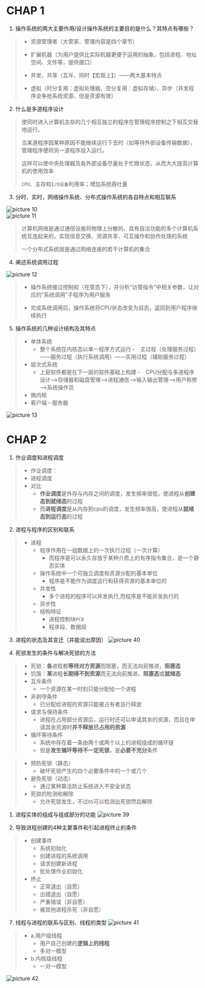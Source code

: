 # CHAP 1
1. 操作系统的两大主要作用/设计操作系统的主要目的是什么？其特点有哪些？
> - 资源管理者（大管家、管理内容是四个章节）
> 
> - 扩展机器（为用户提供比实际机器更便于运用的抽象，包括进程、地址空间、文件等，提供接口）
> 
> - 并发、共享（互斥、同时【宏观上】）——两大基本特点
> 
> - 虚拟（时分复用：虚拟处理器、空分复用：虚拟存储）、异步（并发程序会争抢系统资源、但是资源有限）


2. 什么是多道程序设计
> 使同时进入计算机主存的几个相互独立的程序在管理程序控制之下相互交替地运行。
> 
> 当某道程序因某种原因不能继续运行下去时（如等待外部设备传输数据），管理程序便将另一道程序投入运行。
> 
> 这样可以使中央处理器及各外部设备尽量处于忙碌状态，从而大大提高计算机的使用效率
> 
> `CPU`、主存和`I/O设备`利用率；增加系统吞吐量


3. 分时、实时，网络操作系统、分布式操作系统的各自特点和相互联系

![picture 10](../assets/f19be867058b39b2b0ee96b02603985eadfd4a9448a153f266d2882ffdb9af06.png)  
![picture 11](../assets/a090e64371b3549f0d59cce9910dfaad52083ff35a6c54e11f88bf4d7dac6ece.png)  

> 计算机网络是通过通信设施将物理上分散的、具有自治功能的多个计算机系统互连起来的，实现信息交换、资源共享、可互操作和协作处理的系统
> 
> 一个分布式系统就是通过网络连接的若干计算机的集合


4. 阐述系统调用过程

![picture 12](../assets/3677bc5efb457e7954c9fac0ca6fec5e9c53e1357f4ea37591464387d6e41922.png)  

> - 操作系统接过控制权（在管态下），并分析“访管指令”中相关参数，让对应的“系统调用”子程序为用户服务
> 
> - 完成系统调用后，操作系统将CPU状态改变为目态，返回到用户程序继续执行

5. 操作系统的几种设计结构及其特点
> - 单体系统
>   - 整个系统在内核态以单一程序方式运行
>   -　主过程（处理服务过程）——服务过程（执行系统调用）——实用过程（辅助服务过程）
> - 层次式系统
>   - 上层软件都是在下一层的软件基础上构建
>   -　CPU分配与多道程序设计——>存储器和磁盘管理——>进程通信——>输入输出管理——>用户称修——>系统操作员
> - 微内核
> - 客户端－服务器

![picture 13](../assets/f8e6c3eb0bfef69e6a43f548b11094c98fbe24153ca52be0a1249772d20324e8.png)  


# CHAP 2
1. 作业调度和进程调度
> - 作业调度：
> - 进程调度
> - 对比
>   - **作业调度**是外存与内存之间的调度，发生频率很低，使进程从**创建态到就绪态**的过程
>   - 而**进程调度**是从内存到cpu的调度，发生频率很高，使进程从**就绪态到运行态**的过程

2. 进程与程序的区别和联系

> - 进程
>   - 程序作用在一组数据上的一次执行过程（一次计算）
>       - 而程序是可以永久存放于某种介质上的有序指令集合，是一个静态实体
>   - 操作系统中一个可独立调度和资源分配的基本单位
>       - 程序是不能作为调度运行和获得资源的基本单位的
>   - 并发性
>       - 多个进程的程序可以并发执行,而程序是不能并发执行的
>   - 异步性
>   - 结构特征
>       - 进程控制块`PCB`
>       - 程序段、数据段



3. 进程的状态及其变迁（并能说出原因）
![picture 40](../assets/576483176e4eb9d8d442bc7ca29536709af672087b5eab0ea91dba491858130d.png)  


4. 死锁发生的条件与解决死锁的方法
> - 死锁：**各**进程都**等待对方资源**而阻塞，而无法向前推进，**阻塞态**
> - 饥饿：**某**进程**长期得不到资源**而无法向前推进，**阻塞态**或**就绪态**
> - 互斥条件
>   - 一个资源在某一时刻只能分配给一个进程
> - 非剥夺条件
>   - 已分配给进程的资源只能被占有者自行释放
> - 请求与保持条件
>   - 进程在占用部分资源后，运行时还可以申请其余的资源，而且在申请其余资源时**并不释放已占用的资源**
> - 循环等待条件
>   - 系统中存在着一条由两个或两个以上的进程组成的循环链
>   - 但是**发生循环等待不一定死锁**，是**必要不充分**条件


> - 预防死锁（静态）
>   - 破坏死锁产生的四个必要条件中的一个或几个
> - 避免死锁（动态）
>   - 通过某种算法防止系统进入不安全状态
> - 死锁的检测和解除
>   - 允许死锁发生，不过`OS`可以检测出死锁然后解除

1. 进程实体的组成与组成部分的功能
![picture 39](../assets/ff4d2fd1f1a6fc6c8810d19fd3d98fbb634a6842f0b3c558ee830c15bc408c20.png)  


6. 导致进程创建的4种主要事件和引起进程终止的条件
> - 创建事件
>   - 系统初始化
>   - 创建进程的系统调用
>   - 请求创建新进程
>   - 批处理作业初始化
> - 终止
>   - 正常退出（自愿）
>   - 出错退出（自愿）
>   - 严重错误（非自愿）
>   - 被其他进程杀死（非自愿）

7. 线程与进程的联系与区别、线程的类型
![picture 41](../assets/de3bcf0f222d12dc4d8ffcf19e42e952b5e0cfe661dd2b7d080d0a890e34395d.png)  
> - a.用户级线程
>   - 用户自己创建的**逻辑上的线程**
>   - 多对一模型
> - b.内核级线程
>   - 一对一模型

![picture 42](../assets/3a04be5312b3896103bfe7bf6c0726d9c5a45f4d2103794a430fa5438692613a.png)  
